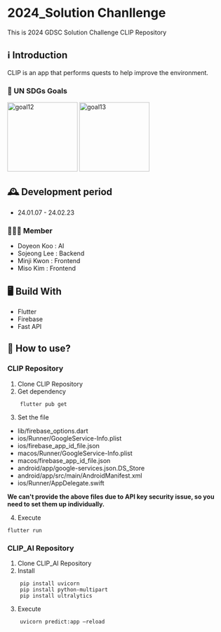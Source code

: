 # 2024_Solution Chanllenge
This is 2024 GDSC Solution Challenge CLIP Repository

## ℹ Introduction
CLIP is an app that performs quests to help improve the environment.

### 🚩 UN SDGs Goals
<img width="160" height="158" alt="goal12" src="https://github.com/CLIP-CLImate-Protection/.github/assets/118418288/2bc13e2c-6ece-4bbf-b76b-02cc383d84b1">
<img width="160" height="158" alt="goal13" src="https://github.com/CLIP-CLImate-Protection/.github/assets/118418288/43d92c94-cc2d-40ec-9ec9-c21389544544">

## 🕰 Development period
* 24.01.07 - 24.02.23

### 🧑‍🤝‍🧑 Member
 - Doyeon Koo : AI
 - Sojeong Lee : Backend
 - Minji Kwon : Frontend
 - Miso Kim : Frontend

## 🖥 Build With
* Flutter
* Firebase
* Fast API

## 📍 How to use?

### CLIP Repository
1. Clone CLIP Repository
2. Get dependency
```
    flutter pub get
```
3. Set the file
* lib/firebase_options.dart
* ios/Runner/GoogleService-Info.plist
* ios/firebase_app_id_file.json
* macos/Runner/GoogleService-Info.plist
* macos/firebase_app_id_file.json
* android/app/google-services.json.DS_Store
* android/app/src/main/AndroidManifest.xml
* ios/Runner/AppDelegate.swift
  
 **We can't provide the above files due to API key security issue, so you need to set them up individually.**
 
4. Execute
```
flutter run
```
### CLIP_AI Repository

1. Clone CLIP_AI Repository
2. Install
   
```
    pip install uvicorn
    pip install python-multipart
    pip install ultralytics
```

3. Execute
```
    uvicorn predict:app —reload
```
